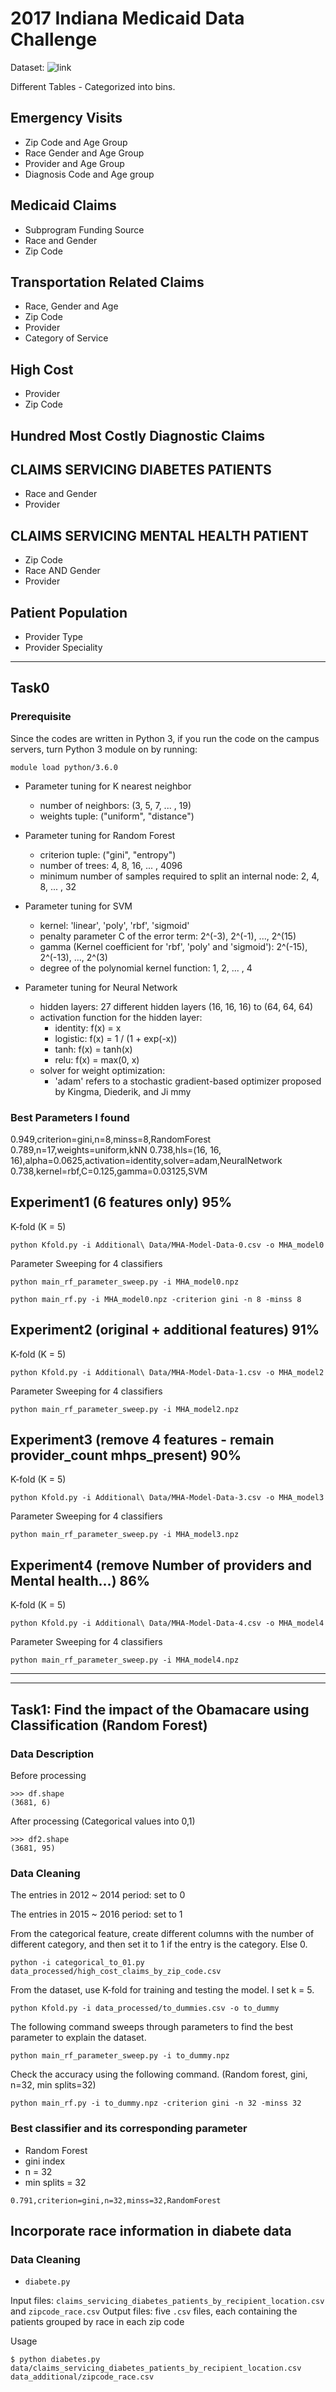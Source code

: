 # 2017 Indiana Medicaid Data Challenge

Dataset: ![link](https://hub.mph.in.gov/dataset?tags=Medicaid&page=1)

Different Tables - Categorized into bins.

## Emergency Visits 
- Zip Code and Age Group
- Race Gender and Age Group
- Provider and Age Group
- Diagnosis Code and Age group

## Medicaid Claims
- Subprogram Funding Source
- Race and Gender
- Zip Code

## Transportation Related Claims
- Race, Gender and Age
- Zip Code
- Provider
- Category of Service

## High Cost
- Provider
- Zip Code

## Hundred Most Costly Diagnostic Claims

## CLAIMS SERVICING DIABETES PATIENTS
- Race and Gender
- Provider
                    
## CLAIMS SERVICING MENTAL HEALTH PATIENT
- Zip Code
- Race AND Gender
- Provider

## Patient Population
- Provider Type
- Provider Speciality

--------
## Task0

### Prerequisite

Since the codes are written in Python 3, if you run the code on the campus servers, turn Python 3 module on by running:

```
module load python/3.6.0
```

- Parameter tuning for K nearest neighbor

    - number of neighbors: (3, 5, 7, ... , 19)
    - weights tuple: ("uniform", "distance")

- Parameter tuning for Random Forest

    - criterion tuple: ("gini", "entropy")
    - number of trees: 4, 8, 16, ... , 4096
    - minimum number of samples required to split an internal node: 2, 4, 8, ... , 32

- Parameter tuning for SVM

    - kernel: 'linear', 'poly', 'rbf', 'sigmoid'
    - penalty parameter C of the error term: 2^(-3), 2^(-1), ..., 2^(15)
    - gamma (Kernel coefficient for 'rbf', 'poly' and 'sigmoid'): 2^(-15), 2^(-13), ..., 2^(3)
    - degree of the polynomial kernel function: 1, 2, ... , 4

- Parameter tuning for Neural Network

    - hidden layers: 27 different hidden layers (16, 16, 16) to (64, 64, 64)
    - activation function for the hidden layer: 
        - identity: f(x) = x
        - logistic: f(x) = 1 / (1 + exp(-x))
        - tanh: f(x) = tanh(x)
        - relu: f(x) = max(0, x)
    - solver for weight optimization:
        - 'adam' refers to a stochastic gradient-based optimizer proposed by Kingma, Diederik, and Ji    mmy

### Best Parameters I found

0.949,criterion=gini,n=8,minss=8,RandomForest
0.789,n=17,weights=uniform,kNN
0.738,hls=(16, 16, 16),alpha=0.0625,activation=identity,solver=adam,NeuralNetwork
0.738,kernel=rbf,C=0.125,gamma=0.03125,SVM

## Experiment1 (6 features only) 95%

K-fold (K = 5)
```
python Kfold.py -i Additional\ Data/MHA-Model-Data-0.csv -o MHA_model0
```

Parameter Sweeping for 4 classifiers
```
python main_rf_parameter_sweep.py -i MHA_model0.npz
```

```
python main_rf.py -i MHA_model0.npz -criterion gini -n 8 -minss 8
```

## Experiment2 (original + additional features) 91%

K-fold (K = 5)
```
python Kfold.py -i Additional\ Data/MHA-Model-Data-1.csv -o MHA_model2
```

Parameter Sweeping for 4 classifiers
```
python main_rf_parameter_sweep.py -i MHA_model2.npz
```

## Experiment3 (remove 4 features - remain provider_count mhps_present) 90%

K-fold (K = 5)
```
python Kfold.py -i Additional\ Data/MHA-Model-Data-3.csv -o MHA_model3
```

Parameter Sweeping for 4 classifiers
```
python main_rf_parameter_sweep.py -i MHA_model3.npz
```
## Experiment4 (remove Number of providers and Mental health...) 86%

K-fold (K = 5)
```
python Kfold.py -i Additional\ Data/MHA-Model-Data-4.csv -o MHA_model4
```

Parameter Sweeping for 4 classifiers
```
python main_rf_parameter_sweep.py -i MHA_model4.npz
```
--------
--------

## Task1: Find the impact of the Obamacare using Classification (Random Forest)

### Data Description

Before processing
```
>>> df.shape
(3681, 6)
```

After processing (Categorical values into 0,1)
```
>>> df2.shape
(3681, 95)
```

### Data Cleaning

The entries in 2012 ~ 2014 period: set to 0

The entries in 2015 ~ 2016 period: set to 1

From the categorical feature, create different columns with the number of different category, and then set it to 1 if the entry is the category. Else 0.
```
python -i categorical_to_01.py data_processed/high_cost_claims_by_zip_code.csv
```

From the dataset, use K-fold for training and testing the model. I set k = 5.
```
python Kfold.py -i data_processed/to_dummies.csv -o to_dummy
```

The following command sweeps through parameters to find the best parameter to explain the dataset.
```
python main_rf_parameter_sweep.py -i to_dummy.npz
```

Check the accuracy using the following command. (Random forest, gini, n=32, min splits=32)
```
python main_rf.py -i to_dummy.npz -criterion gini -n 32 -minss 32
```

### Best classifier and its corresponding parameter

- Random Forest
- gini index
- n = 32
- min splits = 32

```
0.791,criterion=gini,n=32,minss=32,RandomForest
```



## Incorporate race information in diabete data 

### Data Cleaning

- `diabete.py`

Input files: `claims_servicing_diabetes_patients_by_recipient_location.csv` and `zipcode_race.csv`
Output files: five `.csv` files, each containing the patients grouped by race in each zip code

Usage

```
$ python diabetes.py data/claims_servicing_diabetes_patients_by_recipient_location.csv data_additional/zipcode_race.csv
```

